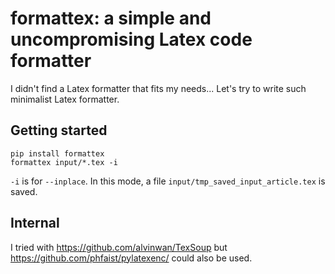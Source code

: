 # formattex: a simple and uncompromising Latex code formatter

I didn't find a Latex formatter that fits my needs... Let's try to write such
minimalist Latex formatter.

## Getting started

```
pip install formattex
formattex input/*.tex -i
```

`-i` is for `--inplace`. In this mode, a file
`input/tmp_saved_input_article.tex` is saved.

## Internal

I tried with https://github.com/alvinwan/TexSoup but
https://github.com/phfaist/pylatexenc/ could also be used.
